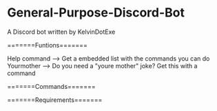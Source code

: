 # General-Purpose-Discord-Bot
A Discord bot written by KelvinDotExe

=======Funtions=======

Help command --> Get a embedded list with the commands you can do
Yourmother   --> Do you need a "youre mother" joke? Get this with a command


=======Commands=======




=======Requirements=======
